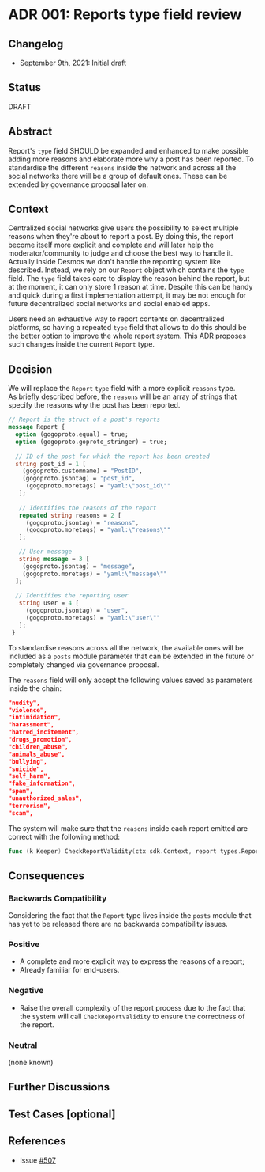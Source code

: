 # ADR 001: Reports type field review

## Changelog

- September 9th, 2021: Initial draft

## Status

DRAFT

## Abstract

Report's `type` field SHOULD be expanded and enhanced to make possible adding 
more reasons and elaborate more why a post has been reported. To standardise the different `reasons`
inside the network and across all the social networks there will be a group of default ones. These can be
extended by governance proposal later on.

## Context

Centralized social networks give users the possibility to select multiple reasons when they're about to report a post.
By doing this, the report become itself more explicit and complete and will later help the moderator/community to judge and choose the best
way to handle it. 
Actually inside Desmos we don't handle the reporting system like described. Instead, we rely on our `Report` object 
which contains the `type` field. The `type` field takes care to display the reason behind the report, but at the moment,
it can only store 1 reason at time. Despite this can be handy and quick during a first implementation attempt, it
may be not enough for future decentralized social networks and social enabled apps.  

Users need an exhaustive way to report contents on decentralized platforms, so having a repeated `type` field that allows
to do this should be the better option to improve the whole report system. This ADR proposes such changes inside the current
`Report` type.

## Decision

We will replace the `Report` `type` field with a more explicit `reasons` type.  
As briefly described before,
the `reasons` will be an array of strings that specify the reasons why the post has been reported.

```protobuf
// Report is the struct of a post's reports
message Report {
  option (gogoproto.equal) = true;
  option (gogoproto.goproto_stringer) = true;
  
  // ID of the post for which the report has been created
  string post_id = 1 [
    (gogoproto.customname) = "PostID",
    (gogoproto.jsontag) = "post_id",
     (gogoproto.moretags) = "yaml:\"post_id\""
   ];
  
   // Identifies the reasons of the report
   repeated string reasons = 2 [ 
     (gogoproto.jsontag) = "reasons", 
     (gogoproto.moretags) = "yaml:\"reasons\"" 
   ];

   // User message
   string message = 3 [
    (gogoproto.jsontag) = "message",
    (gogoproto.moretags) = "yaml:\"message\""
  ];
   
  // Identifies the reporting user
   string user = 4 [ 
     (gogoproto.jsontag) = "user", 
     (gogoproto.moretags) = "yaml:\"user\"" 
   ];
 }
```

To standardise reasons across all the network, the available ones will be included as a 
`posts` module parameter that can be extended in the future or completely changed via governance
proposal.

The `reasons` field will only accept the following values saved as parameters inside the chain:
 ```json 
 "nudity",
 "violence",
 "intimidation",
 "harassment",
 "hatred_incitement",
 "drugs_promotion",
 "children_abuse",
 "animals_abuse",
 "bullying",
 "suicide",
 "self_harm",
 "fake_information",
 "spam",
 "unauthorized_sales",
 "terrorism",
 "scam",
 ```

The system will make sure that the `reasons` inside each report emitted are correct with the following method:
```go
func (k Keeper) CheckReportValidity(ctx sdk.Context, report types.Report) error
```

## Consequences

### Backwards Compatibility

Considering the fact that the `Report` type lives inside the `posts` module that has yet to be released there are
no backwards compatibility issues.

### Positive

* A complete and more explicit way to express the reasons of a report;
* Already familiar for end-users.

### Negative

* Raise the overall complexity of the report process due to the fact that the system
  will call `CheckReportValidity` to ensure the correctness of the report.

### Neutral

(none known)

## Further Discussions

## Test Cases [optional]

## References

- Issue [#507](https://github.com/desmos-labs/desmos/issues/507)